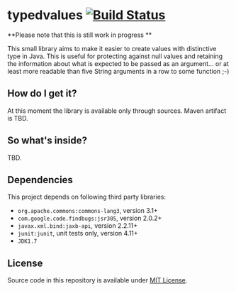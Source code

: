 # typedvalues [![Build Status](https://travis-ci.org/tguzik/typedvalues.png?branch=master)](https://travis-ci.org/tguzik/typedvalues)

**Please note that this is still work in progress **

This small library aims to make it easier to create values with distinctive type in Java. This is useful for protecting
against null values and retaining the information about what is expected to be passed as an argument... or at least
more readable than five String arguments in a row to some function ;-)

## How do I get it?

At this moment the library is available only through sources. Maven artifact is TBD.


## So what's inside?

TBD.


## Dependencies

This project depends on following third party libraries:

* `org.apache.commons:commons-lang3`, version 3.1+
* `com.google.code.findbugs:jsr305`, version 2.0.2+
* `javax.xml.bind:jaxb-api`, version 2.2.11+
* `junit:junit`, unit tests only, version 4.11+
* `JDK1.7`


## License

Source code in this repository is available under [MIT License](LICENSE).
 